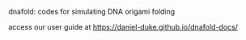 dnafold: codes for simulating DNA origami folding

access our user guide at https://daniel-duke.github.io/dnafold-docs/

